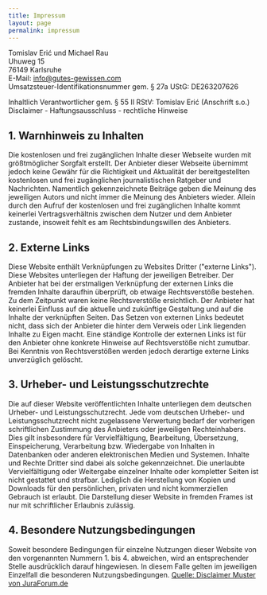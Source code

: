 ```yaml
---
title: Impressum
layout: page
permalink: impressum
---
```


Tomislav Erić und Michael Rau<br>
Uhuweg 15 <br>
76149 Karlsruhe<br>
E-Mail: info@gutes-gewissen.com<br>
Umsatzsteuer-Identifikationsnummer gem. § 27a UStG: DE263207626

Inhaltlich Verantwortlicher gem. § 55 II RStV: Tomislav Erić (Anschrift s.o.) Disclaimer -
Haftungsausschluss - rechtliche Hinweise

## 1. Warnhinweis zu Inhalten

Die kostenlosen und frei zugänglichen Inhalte dieser Webseite wurden mit größtmöglicher Sorgfalt
erstellt. Der Anbieter dieser Webseite übernimmt jedoch keine Gewähr für die Richtigkeit und
Aktualität der bereitgestellten kostenlosen und frei zugänglichen journalistischen Ratgeber und
Nachrichten. Namentlich gekennzeichnete Beiträge geben die Meinung des jeweiligen Autors und nicht
immer die Meinung des Anbieters wieder. Allein durch den Aufruf der kostenlosen und frei
zugänglichen Inhalte kommt keinerlei Vertragsverhältnis zwischen dem Nutzer und dem Anbieter
zustande, insoweit fehlt es am Rechtsbindungswillen des Anbieters.

## 2. Externe Links

Diese Website enthält Verknüpfungen zu Websites Dritter ("externe Links"). Diese Websites
unterliegen der Haftung der jeweiligen Betreiber. Der Anbieter hat bei der erstmaligen Verknüpfung
der externen Links die fremden Inhalte daraufhin überprüft, ob etwaige Rechtsverstöße bestehen. Zu
dem Zeitpunkt waren keine Rechtsverstöße ersichtlich. Der Anbieter hat keinerlei Einfluss auf die
aktuelle und zukünftige Gestaltung und auf die Inhalte der verknüpften Seiten. Das Setzen von
externen Links bedeutet nicht, dass sich der Anbieter die hinter dem Verweis oder Link liegenden
Inhalte zu Eigen macht. Eine ständige Kontrolle der externen Links ist für den Anbieter ohne
konkrete Hinweise auf Rechtsverstöße nicht zumutbar. Bei Kenntnis von Rechtsverstößen werden
jedoch derartige externe Links unverzüglich gelöscht.

## 3. Urheber- und Leistungsschutzrechte

Die auf dieser Website veröffentlichten Inhalte unterliegen dem deutschen Urheber- und
Leistungsschutzrecht. Jede vom deutschen Urheber- und Leistungsschutzrecht nicht zugelassene
Verwertung bedarf der vorherigen schriftlichen Zustimmung des Anbieters oder jeweiligen
Rechteinhabers. Dies gilt insbesondere für Vervielfältigung, Bearbeitung, Übersetzung,
Einspeicherung, Verarbeitung bzw. Wiedergabe von Inhalten in Datenbanken oder anderen
elektronischen Medien und Systemen. Inhalte und Rechte Dritter sind dabei als solche
gekennzeichnet. Die unerlaubte Vervielfältigung oder Weitergabe einzelner Inhalte oder
kompletter Seiten ist nicht gestattet und strafbar. Lediglich die Herstellung von Kopien und
Downloads für den persönlichen, privaten und nicht kommerziellen Gebrauch ist erlaubt. Die
Darstellung dieser Website in fremden Frames ist nur mit schriftlicher Erlaubnis zulässig.

## 4. Besondere Nutzungsbedingungen

Soweit besondere Bedingungen für einzelne Nutzungen dieser Website von den vorgenannten Nummern 1.
bis 4. abweichen, wird an entsprechender Stelle ausdrücklich darauf hingewiesen. In diesem Falle
gelten im jeweiligen Einzelfall die besonderen Nutzungsbedingungen.
<a href="https://www.juraforum.de/disclaimer_muster/"> Quelle: Disclaimer Muster von JuraForum.de</a>
